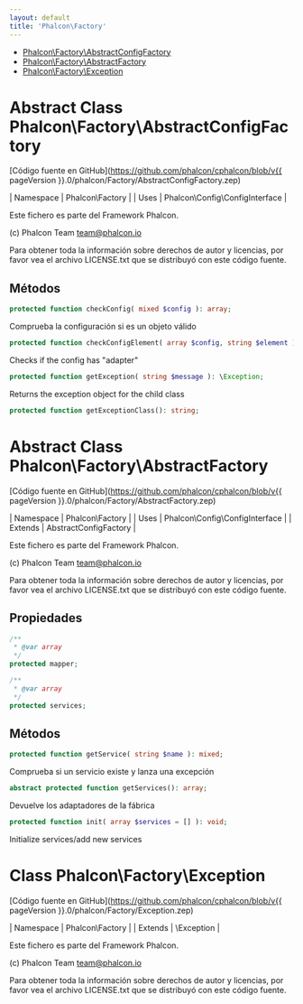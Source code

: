 ```yaml
---
layout: default
title: 'Phalcon\Factory'
---
```


* [Phalcon\Factory\AbstractConfigFactory](#factory-abstractconfigfactory)
* [Phalcon\Factory\AbstractFactory](#factory-abstractfactory)
* [Phalcon\Factory\Exception](#factory-exception)

<h1 id="factory-abstractconfigfactory">Abstract Class Phalcon\Factory\AbstractConfigFactory</h1>

[Código fuente en GitHub](https://github.com/phalcon/cphalcon/blob/v{{ pageVersion }}.0/phalcon/Factory/AbstractConfigFactory.zep)

| Namespace  | Phalcon\Factory | | Uses       | Phalcon\Config\ConfigInterface |

Este fichero es parte del Framework Phalcon.

(c) Phalcon Team <team@phalcon.io>

Para obtener toda la información sobre derechos de autor y licencias, por favor vea el archivo LICENSE.txt que se distribuyó con este código fuente.


## Métodos

```php
protected function checkConfig( mixed $config ): array;
```
Comprueba la configuración si es un objeto válido


```php
protected function checkConfigElement( array $config, string $element ): array;
```
Checks if the config has "adapter"


```php
protected function getException( string $message ): \Exception;
```
Returns the exception object for the child class


```php
protected function getExceptionClass(): string;
```





<h1 id="factory-abstractfactory">Abstract Class Phalcon\Factory\AbstractFactory</h1>

[Código fuente en GitHub](https://github.com/phalcon/cphalcon/blob/v{{ pageVersion }}.0/phalcon/Factory/AbstractFactory.zep)

| Namespace  | Phalcon\Factory | | Uses       | Phalcon\Config\ConfigInterface | | Extends    | AbstractConfigFactory |

Este fichero es parte del Framework Phalcon.

(c) Phalcon Team <team@phalcon.io>

Para obtener toda la información sobre derechos de autor y licencias, por favor vea el archivo LICENSE.txt que se distribuyó con este código fuente.


## Propiedades
```php
/**
 * @var array
 */
protected mapper;

/**
 * @var array
 */
protected services;

```

## Métodos

```php
protected function getService( string $name ): mixed;
```
Comprueba si un servicio existe y lanza una excepción


```php
abstract protected function getServices(): array;
```
Devuelve los adaptadores de la fábrica


```php
protected function init( array $services = [] ): void;
```
Initialize services/add new services




<h1 id="factory-exception">Class Phalcon\Factory\Exception</h1>

[Código fuente en GitHub](https://github.com/phalcon/cphalcon/blob/v{{ pageVersion }}.0/phalcon/Factory/Exception.zep)

| Namespace  | Phalcon\Factory | | Extends    | \Exception |

Este fichero es parte del Framework Phalcon.

(c) Phalcon Team <team@phalcon.io>

Para obtener toda la información sobre derechos de autor y licencias, por favor vea el archivo LICENSE.txt que se distribuyó con este código fuente.

